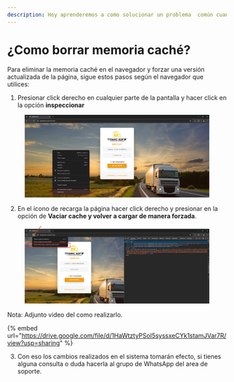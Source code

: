 ```yaml
---
description: Hoy aprenderemos a como solucionar un problema  común cuando se actualiza
---
```


# ¿Como borrar memoria caché?

Para eliminar la memoria caché en el navegador y forzar una versión actualizada de la página, sigue estos pasos según el navegador que utilices:

1. Presionar click derecho en cualquier parte de la pantalla y hacer click en la opción **inspeccionar**

<figure><img src="../../.gitbook/assets/image (142).png" alt=""><figcaption></figcaption></figure>

2. En el icono de recarga la página hacer click derecho y presionar en la opción de **Vaciar cache y volver a cargar de manera forzada**.

<figure><img src="../../.gitbook/assets/image (143).png" alt=""><figcaption></figcaption></figure>

Nota: Adjunto video del como realizarlo.

{% embed url="https://drive.google.com/file/d/1HaWtztyPSoI5syssxeCYk1stamJVar7R/view?usp=sharing" %}

3. Con eso los cambios realizados en el sistema tomarán efecto, si tienes alguna consulta o duda hacerla al grupo de WhatsApp del area de soporte.


